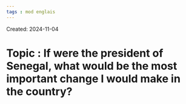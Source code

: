 ```yaml
---
tags : mod englais
---
```

Created: 2024-11-04

# Topic : **If were the president of Senegal, what would be the most important change I would make in the country?**